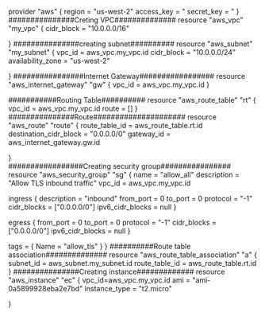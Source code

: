 provider "aws" {
  region     = "us-west-2"
  access_key = "
  secret_key = "
}
###############Creting VPC##############
resource "aws_vpc" "my_vpc" {
  cidr_block = "10.0.0.0/16"

}
###############creating subnet##########
resource "aws_subnet" "my_subnet" {
  vpc_id            = aws_vpc.my_vpc.id
  cidr_block        = "10.0.0.0/24"
  availability_zone = "us-west-2"

 
}
################Internet Gateway#################
resource "aws_internet_gateway" "gw" {
  vpc_id = aws_vpc.my_vpc.id
}

###########Routing Table##########
resource "aws_route_table" "rt" {
vpc_id = aws_vpc.my_vpc.id 
route = []
}
###############Route#####################
resource "aws_route" "route" {
  route_table_id            = aws_route_table.rt.id 
  destination_cidr_block    = "0.0.0.0/0"
  gateway_id = aws_internet_gateway.gw.id 

}  
#################Creating security group################
resource "aws_security_group" "sg" {
  name        = "allow_all"
  description = "Allow TLS inbound traffic"
  vpc_id      =  aws_vpc.my_vpc.id

  ingress {
    description      = "inbound"
    from_port        = 0
    to_port          = 0
    protocol         = "-1"
    cidr_blocks      = ["0.0.0.0/0"]
    ipv6_cidr_blocks = null
  }

  egress {
    from_port        = 0
    to_port          = 0
    protocol         = "-1"
    cidr_blocks      = ["0.0.0.0/0"]
    ipv6_cidr_blocks = null
  }

  tags = {
    Name = "allow_tls"
  }
}
##########Route table association##############
resource "aws_route_table_association" "a" {
  subnet_id      = aws_subnet.my_subnet.id 
  route_table_id = aws_route_table.rt.id    
}
###############Creating instance#############
resource "aws_instance" "ec" {
    vpc_id=aws_vpc.my_vpc.id
    ami = "ami-0a5899928eba2e7bd"
    instance_type = "t2.micro"
  
}


